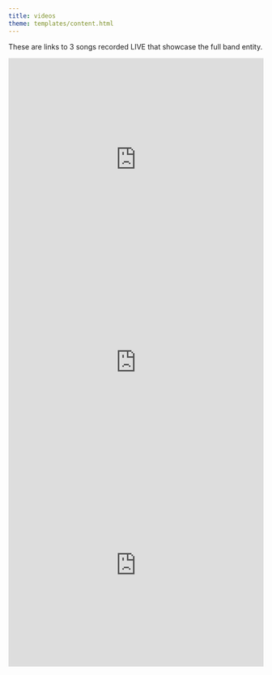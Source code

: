 ```yaml
---
title: videos
theme: templates/content.html
---
```

These are links to 3 songs recorded LIVE that showcase the full band entity.

<iframe width="100%" height="400" src="https://www.youtube.com/embed/_bUmTQkvxec" frameborder="0" allow="accelerometer; autoplay; encrypted-media; gyroscope; picture-in-picture" allowfullscreen></iframe>
<iframe width="100%" height="400" src="https://www.youtube.com/embed/Zy4pCX2Zd9g" frameborder="0" allow="accelerometer; autoplay; encrypted-media; gyroscope; picture-in-picture" allowfullscreen></iframe>
<iframe width="100%" height="400" src="https://www.youtube.com/embed/w0kCxKnACng" frameborder="0" allow="accelerometer; autoplay; encrypted-media; gyroscope; picture-in-picture" allowfullscreen></iframe>
